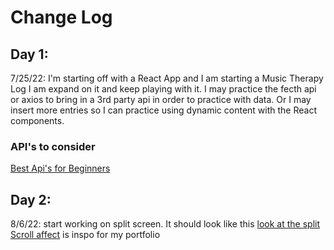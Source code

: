 # Change Log

## Day 1:
7/25/22: I'm starting off with a React App and I am starting a Music Therapy Log
I am expand on it and keep playing with it. I may practice the fecth api or axios
to bring in a 3rd party api in order to practice with data. Or I may insert more entries so I can practice using dynamic content with the React components.

### API's to consider
[Best Api's for Beginners](https://rapidapi.com/collection/best-apis-for-beginners)

## Day 2:
8/6/22: start working on split screen. It should look like this [look at the split](https://besthorrorscenes.com/)
[Scroll affect](https://www.jasonpontin.com/) is inspo for my portfolio
